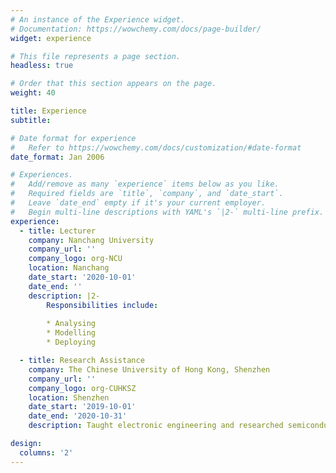 ```yaml
---
# An instance of the Experience widget.
# Documentation: https://wowchemy.com/docs/page-builder/
widget: experience

# This file represents a page section.
headless: true

# Order that this section appears on the page.
weight: 40

title: Experience
subtitle:

# Date format for experience
#   Refer to https://wowchemy.com/docs/customization/#date-format
date_format: Jan 2006

# Experiences.
#   Add/remove as many `experience` items below as you like.
#   Required fields are `title`, `company`, and `date_start`.
#   Leave `date_end` empty if it's your current employer.
#   Begin multi-line descriptions with YAML's `|2-` multi-line prefix.
experience:
  - title: Lecturer
    company: Nanchang University
    company_url: ''
    company_logo: org-NCU
    location: Nanchang
    date_start: '2020-10-01'
    date_end: ''
    description: |2-
        Responsibilities include:
        
        * Analysing
        * Modelling
        * Deploying

  - title: Research Assistance
    company: The Chinese University of Hong Kong, Shenzhen
    company_url: ''
    company_logo: org-CUHKSZ
    location: Shenzhen
    date_start: '2019-10-01'
    date_end: '2020-10-31'
    description: Taught electronic engineering and researched semiconductor physics.

design:
  columns: '2'
---
```

